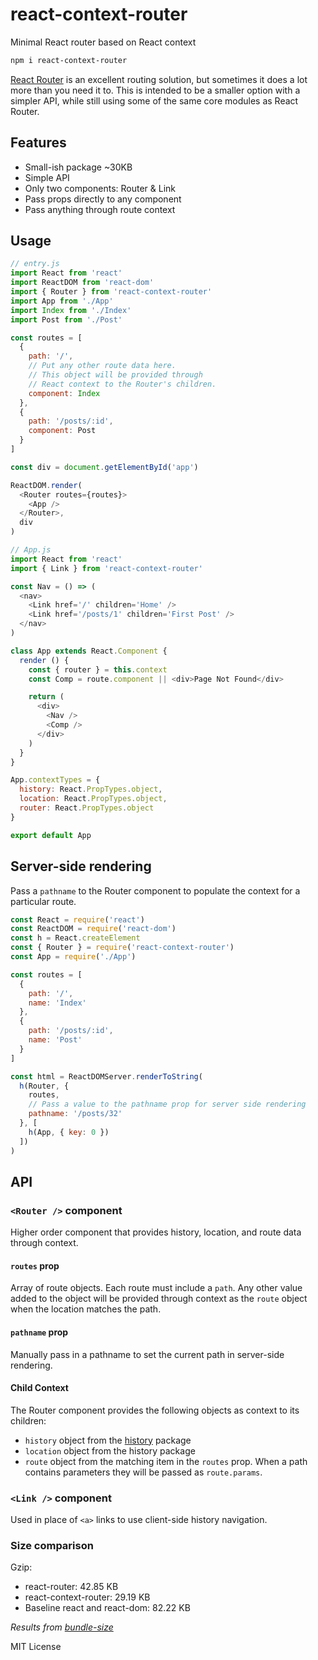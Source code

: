 
# react-context-router

Minimal React router based on React context

```sh
npm i react-context-router
```

[React Router](https://github.com/reactjs/react-router) is an excellent routing solution,
but sometimes it does a lot more than you need it to.
This is intended to be a smaller option with a simpler API,
while still using some of the same core modules as React Router.

## Features
- Small-ish package ~30KB
- Simple API
- Only two components: Router & Link
- Pass props directly to any component
- Pass anything through route context

## Usage

```js
// entry.js
import React from 'react'
import ReactDOM from 'react-dom'
import { Router } from 'react-context-router'
import App from './App'
import Index from './Index'
import Post from './Post'

const routes = [
  {
    path: '/',
    // Put any other route data here.
    // This object will be provided through
    // React context to the Router's children.
    component: Index
  },
  {
    path: '/posts/:id',
    component: Post
  }
]

const div = document.getElementById('app')

ReactDOM.render(
  <Router routes={routes}>
    <App />
  </Router>,
  div
)
```

```js
// App.js
import React from 'react'
import { Link } from 'react-context-router'

const Nav = () => (
  <nav>
    <Link href='/' children='Home' />
    <Link href='/posts/1' children='First Post' />
  </nav>
)

class App extends React.Component {
  render () {
    const { router } = this.context
    const Comp = route.component || <div>Page Not Found</div>

    return (
      <div>
        <Nav />
        <Comp />
      </div>
    )
  }
}

App.contextTypes = {
  history: React.PropTypes.object,
  location: React.PropTypes.object,
  router: React.PropTypes.object
}

export default App
```

## Server-side rendering

Pass a `pathname` to the Router component to populate the context for a particular route.

```js
const React = require('react')
const ReactDOM = require('react-dom')
const h = React.createElement
const { Router } = require('react-context-router')
const App = require('./App')

const routes = [
  {
    path: '/',
    name: 'Index'
  },
  {
    path: '/posts/:id',
    name: 'Post'
  }
]

const html = ReactDOMServer.renderToString(
  h(Router, {
    routes,
    // Pass a value to the pathname prop for server side rendering
    pathname: '/posts/32'
  }, [
    h(App, { key: 0 })
  ])
)
```

## API

### `<Router />` component

Higher order component that provides history, location, and route data through context.

#### `routes` prop
Array of route objects. Each route must include a `path`.
Any other value added to the object will be provided through context as the `route` object when the location matches the path.

#### `pathname` prop
Manually pass in a pathname to set the current path in server-side rendering.

#### Child Context
The Router component provides the following objects as context to its children:
- `history` object from the [history](https://npmjs.com/package/history) package
- `location` object from the history package
- `route` object from the matching item in the `routes` prop. When a path contains parameters they will be passed as `route.params`.

### `<Link />` component
Used in place of `<a>` links to use client-side history navigation.


### Size comparison

Gzip:
- react-router: 42.85 KB
- react-context-router: 29.19 KB
- Baseline react and react-dom: 82.22 KB

*Results from [bundle-size](https://npmjs.com/package/bundle-size)*

MIT License
